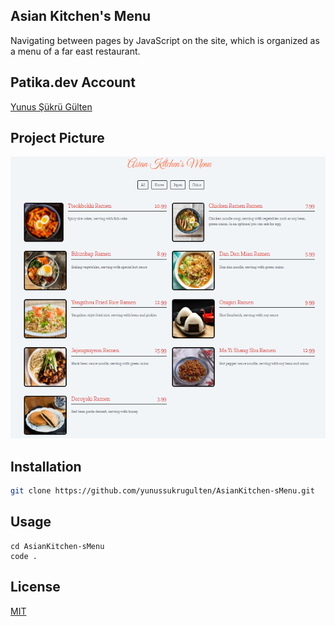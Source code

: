 ## Asian Kitchen's Menu
Navigating between pages by JavaScript on the site, which is organized as a menu of a far east restaurant.

## Patika.dev Account
[Yunus Şükrü Gülten](https://app.patika.dev/yunussukrugulten)

## Project Picture
![github](img/AsianKitchensMenu.png)

## Installation
```bash
git clone https://github.com/yunussukrugulten/AsianKitchen-sMenu.git
```

## Usage
```linux
cd AsianKitchen-sMenu
code .
```

## License
[MIT](https://choosealicense.com/licenses/mit/)
